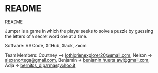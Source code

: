 # README
README

Jumper is a game in which the player seeks to solve a puzzle by guessing the letters of a secret word one at a time.

Software: VS Code, GitHub, Slack, Zoom

Team Members: Courtney --> lothlorienexplorer20@gmail.com, Nelson -> alexanortega@gmail.com, Benjamin -> benjamin.huerta.awi@gmail.com, Adja -> bernitos_diparma@yahoo.it
